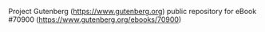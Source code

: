 Project Gutenberg (https://www.gutenberg.org) public repository for
eBook #70900 (https://www.gutenberg.org/ebooks/70900)
